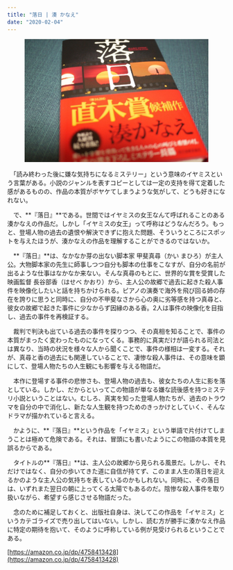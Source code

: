 ```yaml
---
title: "落日 | 湊 かなえ"
date: "2020-02-04"
---
```


<figure>

![](assets/nb726a2611340_49022543c844b8caaebeb7c45eacbcff.jpeg)

</figure>

　「読み終わった後に嫌な気持ちになるミステリー」という意味のイヤミスという言葉がある。小説のジャンルを表すコピーとしては一定の支持を得て定着した感があるものの、作品の本質がボヤケてしまうような気がして、どうも好きになれない。

　で、**『落日』**である。世間ではイヤミスの女王なんて呼ばれることのある湊かなえの作品だ。しかし「イヤミスの女王」って呼称はどうなんだろう。もっと、登場人物の過去の遺恨や解決できずに抱えた問題、そういうところにスポットを与えたほうが、湊かなえの作品を理解することができるのではないか。

　**『落日』**は、なかなか芽の出ない脚本家 甲斐真尋（かい まひろ）が主人公。大物脚本家の先生に師事しつつ自分も脚本の仕事をこなすが、自分の名前が出るような仕事はなかなか来ない。そんな真尋のもとに、世界的な賞を受賞した映画監督 長谷部香（はせべ かおり）から、主人公の故郷で過去に起きた殺人事件を映像化したいと話を持ちかけられる。ピアノの演奏で海外を飛び回る姉の存在を誇りに思うと同時に、自分の不甲斐なさから心の奥に劣等感を持つ真尋と、彼女の故郷で起きた事件に少なからず因縁のある香。2人は事件の映像化を目指し、過去の事件を再検証する。

　裁判で判決も出ている過去の事件を探りつつ、その真相を知ることで、事件の本質がまったく変わったものになってくる。事務的に真実だけが語られる司法とは異なり、当時の状況を様々な人から聞くことで、事件の様相は一変する。それが、真尋と香の過去にも関連していることで、凄惨な殺人事件は、その意味を顕にして、登場人物たちの人生観にも影響を与える物語だ。

　本作に登場する事件の悲惨さも、登場人物の過去も、彼女たちの人生に影を落としている。しかし、だからといってこの物語が単なる嫌な読後感を持つミステリ小説ということはない。むしろ、真実を知った登場人物たちが、過去のトラウマを自分の中で消化し、新たな人生観を持つためのきっかけとしていく、そんなドラマが描かれていると言える。

　かように、**『落日』**という作品を「イヤミス」という単語で片付けてしまうことは極めて危険である。それは、冒頭にも書いたようにこの物語の本質を見誤るからである。

　タイトルの**『落日』**は、主人公の故郷から見られる風景だ。しかし、それだけではなく、自分の歩いてきた道に自信が持てず、このまま人生の落日を迎えるかのような主人公の気持ちを表しているのかもしれない。同時に、その落日は、いずれまた翌日の朝に上ってくる太陽でもあるのだ。陰惨な殺人事件を取り扱いながら、希望すら感じさせる物語だった。

　念のために補足しておくと、出版社自身は、決してこの作品を「イヤミス」というカテゴライズで売り出してはいない。しかし、読む方が勝手に湊かなえ作品に特定の期待を抱いて、そのように呼称している例が見受けられるということである。

[https://amazon.co.jp/dp/4758413428](https://amazon.co.jp/dp/4758413428)
